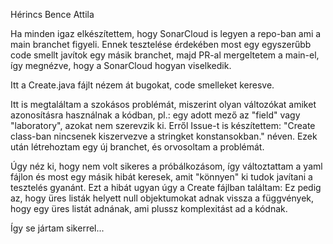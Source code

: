 Hérincs Bence Attila

Ha minden igaz elkészítettem, hogy SonarCloud is legyen a repo-ban ami a main branchet figyeli. Ennek tesztelése érdekében most egy egyszerűbb code smellt javítok egy másik branchet, majd PR-al mergeltetem a main-el, így megnézve, hogy a SonarCloud hogyan viselkedik.

Itt a Create.java fájlt nézem át bugokat, code smelleket keresve.

Itt is megtaláltam a szokásos problémát, miszerint olyan változókat amiket azonosításra használnak a kódban, pl.: egy adott mező az "field" vagy "laboratory", azokat nem szerevzik ki. Erről Issue-t is készítettem: "Create class-ban nincsenek kiszervezve a stringket konstansokban." néven. Ezek után létrehoztam egy új branchet, és orvosoltam a problémát.


Úgy néz ki, hogy nem volt sikeres a próbálkozásom, így változtattam a yaml fájlon és most egy másik hibát keresek, amit "könnyen" ki tudok javítani a tesztelés gyanánt.
Ezt a hibát ugyan úgy a Create fájlban találtam: Ez pedig az, hogy üres listák helyett null objektumokat adnak vissza a függvények, hogy egy üres listát adnának, ami plussz komplexitást ad a kódnak.

Így se jártam sikerrel...

